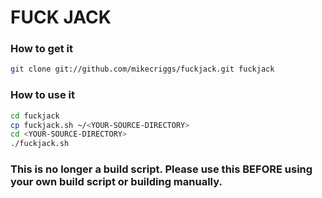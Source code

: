 # FUCK JACK

### How to get it ###
```bash
git clone git://github.com/mikecriggs/fuckjack.git fuckjack
```

### How to use it ###
```bash
cd fuckjack
cp fuckjack.sh ~/<YOUR-SOURCE-DIRECTORY>
cd <YOUR-SOURCE-DIRECTORY>
./fuckjack.sh
```

### This is no longer a build script. Please use this BEFORE using your own build script or building manually. ###
